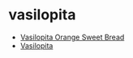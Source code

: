 # vasilopita

 * [Vasilopita Orange Sweet Bread](../../index/v/vasilopita-orange-sweet-bread.json)
 * [Vasilopita](../../index/v/vasilopita.json)
